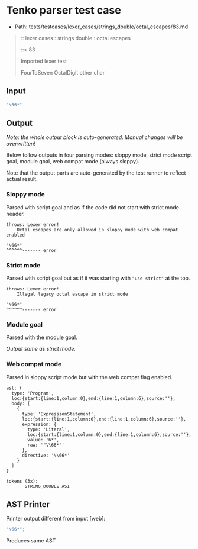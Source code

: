 # Tenko parser test case

- Path: tests/testcases/lexer_cases/strings_double/octal_escapes/83.md

> :: lexer cases : strings double : octal escapes
>
> ::> 83
>
> Imported lexer test
>
> FourToSeven OctalDigit other char

## Input

`````js
"\66*"
`````

## Output

_Note: the whole output block is auto-generated. Manual changes will be overwritten!_

Below follow outputs in four parsing modes: sloppy mode, strict mode script goal, module goal, web compat mode (always sloppy).

Note that the output parts are auto-generated by the test runner to reflect actual result.

### Sloppy mode

Parsed with script goal and as if the code did not start with strict mode header.

`````
throws: Lexer error!
    Octal escapes are only allowed in sloppy mode with web compat enabled

"\66*"
^^^^^^------- error
`````

### Strict mode

Parsed with script goal but as if it was starting with `"use strict"` at the top.

`````
throws: Lexer error!
    Illegal legacy octal escape in strict mode

"\66*"
^^^^^^------- error
`````


### Module goal

Parsed with the module goal.

_Output same as strict mode._

### Web compat mode

Parsed in sloppy script mode but with the web compat flag enabled.

`````
ast: {
  type: 'Program',
  loc:{start:{line:1,column:0},end:{line:1,column:6},source:''},
  body: [
    {
      type: 'ExpressionStatement',
      loc:{start:{line:1,column:0},end:{line:1,column:6},source:''},
      expression: {
        type: 'Literal',
        loc:{start:{line:1,column:0},end:{line:1,column:6},source:''},
        value: '6*',
        raw: '"\\66*"'
      },
      directive: '\\66*'
    }
  ]
}

tokens (3x):
       STRING_DOUBLE ASI
`````


## AST Printer

Printer output different from input [web]:

````js
"\66*";
````

Produces same AST
